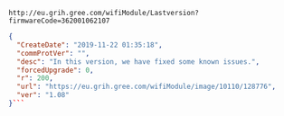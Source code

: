 `http://eu.grih.gree.com/wifiModule/Lastversion?firmwareCode=362001062107`

```json
{
  "CreateDate": "2019-11-22 01:35:18",
  "commProtVer": "",
  "desc": "In this version, we have fixed some known issues.",
  "forcedUpgrade": 0,
  "r": 200,
  "url": "https://eu.grih.gree.com/wifiModule/image/10110/128776",
  "ver": "1.08"
}```